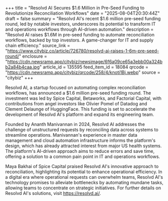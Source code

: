 +++
title = "Resolvd AI Secures $1.6 Million in Pre-Seed Funding to Revolutionize Reconciliation Workflows"
date = "2025-08-04T20:30:44Z"
draft = false
summary = "Resolvd AI's recent $1.6 million pre-seed funding round, led by notable investors, underscores its potential to transform IT and operations workflows through AI-driven automation."
description = "Resolvd AI raises $1.6M in pre-seed funding to automate reconciliation workflows, backed by top investors. A game-changer for IT and supply chain efficiency."
source_link = "https://www.citybiz.co/article/726780/resolvd-ai-raises-1-6m-pre-seed-round/"
enclosure = "https://cdn.newsramp.app/citybiz/newsimage/6f6a09ce65a3ebb00a324bb2a84b4caa.jpg"
article_id = 135595
feed_item_id = 18084
qrcode = "https://cdn.newsramp.app/citybiz/qrcode/258/4/knoti1Bj.webp"
source = "citybiz"
+++

<p>Resolvd AI, a startup focused on automating complex reconciliation workflows, has announced a $1.6 million pre-seed funding round. The investment was led by Spice Capital, Betaworks, and Factorial Capital, with contributions from angel investors like Olivier Pomel of Datadog and Clement Delaunge of HuggingFace. This funding is set to accelerate the development of Resolvd AI's platform and expand its engineering team.</p><p>Founded by Ananth Manivannan in 2024, Resolvd AI addresses the challenge of unstructured requests by reconciling data across systems to streamline operations. Manivannan's experience in master data management and cloud automation infrastructure informs the platform's design, which has already attracted interest from major US health systems. The platform's AI-driven approach aims to reduce errors and save time, offering a solution to a common pain point in IT and operations workflows.</p><p>Maya Bakhai of Spice Capital praised Resolvd AI's innovative approach to reconciliation, highlighting its potential to enhance operational efficiency. In a digital era where operational requests can overwhelm teams, Resolvd AI's technology promises to alleviate bottlenecks by automating mundane tasks, allowing teams to concentrate on strategic initiatives. For further details on Resolvd AI's solutions, visit <a href='https://resolvd.ai/' rel='nofollow' target='_blank'>https://resolvd.ai/</a>.</p>